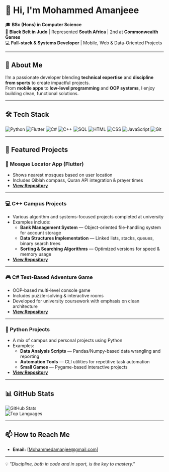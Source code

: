 # 👋 Hi, I'm Mohammed Amanjeee  

🎓 **BSc (Hons) in Computer Science**  
🥋 **Black Belt in Judo** | Represented **South Africa** | 2nd at **Commonwealth Games**  
💻 **Full-stack & Systems Developer** | Mobile, Web & Data-Oriented Projects  

---

## 🚀 About Me
I’m a passionate developer blending **technical expertise** and **discipline from sports** to create impactful projects.  
From **mobile apps** to **low-level programming** and **OOP systems**, I enjoy building clean, functional solutions.

---

## 🛠 Tech Stack

![Python](https://img.shields.io/badge/Python-3776AB?style=flat&logo=python&logoColor=white)
![Flutter](https://img.shields.io/badge/Flutter-02569B?style=flat&logo=flutter&logoColor=white)
![C#](https://img.shields.io/badge/C%23-239120?style=flat&logo=c-sharp&logoColor=white)
![C++](https://img.shields.io/badge/C++-00599C?style=flat&logo=c%2B%2B&logoColor=white)
![SQL](https://img.shields.io/badge/SQL-003B57?style=flat&logo=database&logoColor=white)
![HTML](https://img.shields.io/badge/HTML5-E34F26?style=flat&logo=html5&logoColor=white)
![CSS](https://img.shields.io/badge/CSS3-1572B6?style=flat&logo=css3&logoColor=white)
![JavaScript](https://img.shields.io/badge/JavaScript-F7DF1E?style=flat&logo=javascript&logoColor=black)
![Git](https://img.shields.io/badge/Git-F05032?style=flat&logo=git&logoColor=white)

---

## 🌟 Featured Projects

### 📍 Mosque Locator App (Flutter)
- Shows nearest mosques based on user location  
- Includes Qiblah compass, Quran API integration & prayer times  
- **[View Repository](https://github.com/yourusername/mosque-locator-app)**  

---

### 💻 C++ Campus Projects
- Various algorithm and systems-focused projects completed at university  
- Examples include:
  - **Bank Management System** — Object-oriented file-handling system for account storage  
  - **Data Structures Implementation** — Linked lists, stacks, queues, binary search trees  
  - **Sorting & Searching Algorithms** — Optimized versions for speed & memory usage  
- **[View Repository](https://github.com/yourusername/cpp-campus-projects)**  

---

### 🎮 C# Text-Based Adventure Game
- OOP-based multi-level console game  
- Includes puzzle-solving & interactive rooms  
- Developed for university coursework with emphasis on clean architecture  
- **[View Repository](https://github.com/MoAmanjee/CSharp.git)**  

---

### 🐍 Python Projects
- A mix of campus and personal projects using Python  
- Examples:
  - **Data Analysis Scripts** — Pandas/Numpy-based data wrangling and reporting  
  - **Automation Tools** — CLI utilities for repetitive task automation  
  - **Small Games** — Pygame-based interactive projects  
- **[View Repository](https://github.com/MoAmanjee/Python)**  

---

## 📊 GitHub Stats

![GitHub Stats](https://github-readme-stats.vercel.app/api?username=yourusername&show_icons=true&theme=radical)  
![Top Languages](https://github-readme-stats.vercel.app/api/top-langs/?username=yourusername&layout=compact)

---

## 📫 How to Reach Me
- **Email:** [Mohammedamanjee@gmail.com] 


---
💡 *"Discipline, both in code and in sport, is the key to mastery."*



